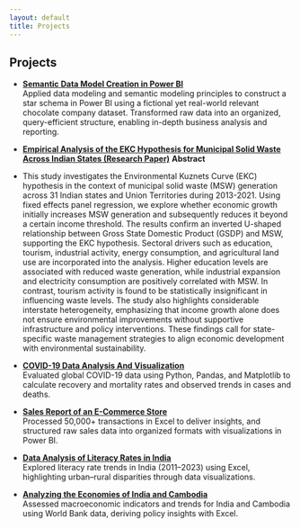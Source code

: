 ```yaml
---
layout: default
title: Projects
---
```


## Projects

- **[Semantic Data Model Creation in Power BI](https://github.com/udit290/Projects/blob/3e6cc0fac353b44a98b99310f87da6cbb9ed7dbb/Basic%20Data%20Model.pbix)**  
  Applied data modeling and semantic modeling principles to construct a star schema in Power BI using a fictional yet real-world relevant chocolate company dataset. Transformed raw data into an organized, query-efficient structure, enabling in-depth business analysis and reporting.

- **[Empirical Analysis of the EKC Hypothesis for Municipal Solid Waste Across Indian States (Research Paper)](https://github.com/udit290/Projects/blob/3e6cc0fac353b44a98b99310f87da6cbb9ed7dbb/EKC_MSW_Report.pdf)**
 **Abstract**
- This study investigates the Environmental Kuznets Curve (EKC) hypothesis in the context of municipal solid waste (MSW) generation across 31 Indian states and Union Territories during 2013-2021. Using fixed effects panel regression, we explore whether economic growth initially increases MSW generation and subsequently reduces it beyond a certain income threshold. The results confirm an inverted U-shaped relationship between Gross State Domestic Product (GSDP) and MSW, supporting the EKC hypothesis. Sectoral drivers such as education, tourism, industrial activity, energy consumption, and agricultural land use are incorporated into the analysis. Higher education levels are associated with reduced waste generation, while industrial expansion and electricity consumption are positively correlated with MSW. In contrast, tourism activity is found to be statistically insignificant in influencing waste levels. The study also highlights considerable interstate heterogeneity, emphasizing that income growth alone does not ensure environmental improvements without supportive infrastructure and policy interventions. These findings call for state-specific waste management strategies to align economic development with environmental sustainability.

- **[COVID-19 Data Analysis And Visualization](https://github.com/udit290/Projects/blob/3e6cc0fac353b44a98b99310f87da6cbb9ed7dbb/covid_analysis.py.txt)**  
  Evaluated global COVID-19 data using Python, Pandas, and Matplotlib to calculate recovery and mortality rates and observed trends in cases and deaths.

- **[Sales Report of an E-Commerce Store](https://github.com/udit290/Projects/blob/3e6cc0fac353b44a98b99310f87da6cbb9ed7dbb/Sales%20Report)**  
  Processed 50,000+ transactions in Excel to deliver insights, and structured raw sales data into organized formats with visualizations in Power BI.

- **[Data Analysis of Literacy Rates in India](https://github.com/udit290/Projects/blob/3e6cc0fac353b44a98b99310f87da6cbb9ed7dbb/Literacy%20Rates.pdf)**  
  Explored literacy rate trends in India (2011–2023) using Excel, highlighting urban–rural disparities through data visualizations.

- **[Analyzing the Economies of India and Cambodia](https://github.com/udit290/Projects/blob/3e6cc0fac353b44a98b99310f87da6cbb9ed7dbb/India%20And%20Cambodia.pdf)**  
  Assessed macroeconomic indicators and trends for India and Cambodia using World Bank data, deriving policy insights with Excel.
